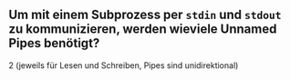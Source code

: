 Um mit einem Subprozess per ``stdin`` und ``stdout`` zu kommunizieren, werden wieviele Unnamed Pipes benötigt?
---
2 (jeweils für Lesen und Schreiben, Pipes sind unidirektional)